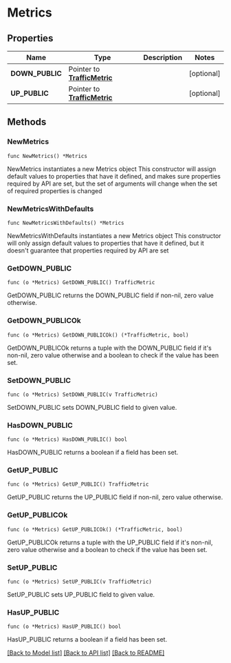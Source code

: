 # Metrics

## Properties

Name | Type | Description | Notes
------------ | ------------- | ------------- | -------------
**DOWN_PUBLIC** | Pointer to [**TrafficMetric**](TrafficMetric.md) |  | [optional] 
**UP_PUBLIC** | Pointer to [**TrafficMetric**](TrafficMetric.md) |  | [optional] 

## Methods

### NewMetrics

`func NewMetrics() *Metrics`

NewMetrics instantiates a new Metrics object
This constructor will assign default values to properties that have it defined,
and makes sure properties required by API are set, but the set of arguments
will change when the set of required properties is changed

### NewMetricsWithDefaults

`func NewMetricsWithDefaults() *Metrics`

NewMetricsWithDefaults instantiates a new Metrics object
This constructor will only assign default values to properties that have it defined,
but it doesn't guarantee that properties required by API are set

### GetDOWN_PUBLIC

`func (o *Metrics) GetDOWN_PUBLIC() TrafficMetric`

GetDOWN_PUBLIC returns the DOWN_PUBLIC field if non-nil, zero value otherwise.

### GetDOWN_PUBLICOk

`func (o *Metrics) GetDOWN_PUBLICOk() (*TrafficMetric, bool)`

GetDOWN_PUBLICOk returns a tuple with the DOWN_PUBLIC field if it's non-nil, zero value otherwise
and a boolean to check if the value has been set.

### SetDOWN_PUBLIC

`func (o *Metrics) SetDOWN_PUBLIC(v TrafficMetric)`

SetDOWN_PUBLIC sets DOWN_PUBLIC field to given value.

### HasDOWN_PUBLIC

`func (o *Metrics) HasDOWN_PUBLIC() bool`

HasDOWN_PUBLIC returns a boolean if a field has been set.

### GetUP_PUBLIC

`func (o *Metrics) GetUP_PUBLIC() TrafficMetric`

GetUP_PUBLIC returns the UP_PUBLIC field if non-nil, zero value otherwise.

### GetUP_PUBLICOk

`func (o *Metrics) GetUP_PUBLICOk() (*TrafficMetric, bool)`

GetUP_PUBLICOk returns a tuple with the UP_PUBLIC field if it's non-nil, zero value otherwise
and a boolean to check if the value has been set.

### SetUP_PUBLIC

`func (o *Metrics) SetUP_PUBLIC(v TrafficMetric)`

SetUP_PUBLIC sets UP_PUBLIC field to given value.

### HasUP_PUBLIC

`func (o *Metrics) HasUP_PUBLIC() bool`

HasUP_PUBLIC returns a boolean if a field has been set.


[[Back to Model list]](../README.md#documentation-for-models) [[Back to API list]](../README.md#documentation-for-api-endpoints) [[Back to README]](../README.md)



